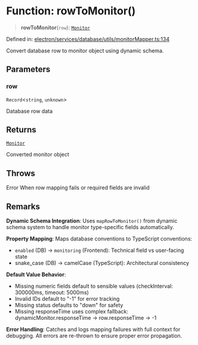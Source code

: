 # Function: rowToMonitor()

> **rowToMonitor**(`row`): [`Monitor`](../../../../../../shared/types/interfaces/Monitor.md)

Defined in: [electron/services/database/utils/monitorMapper.ts:134](https://github.com/Nick2bad4u/Uptime-Watcher/blob/3cce0c3b352c8390536ca3c7399ece50a05faf18/electron/services/database/utils/monitorMapper.ts#L134)

Convert database row to monitor object using dynamic schema.

## Parameters

### row

`Record`\<`string`, `unknown`\>

Database row data

## Returns

[`Monitor`](../../../../../../shared/types/interfaces/Monitor.md)

Converted monitor object

## Throws

Error When row mapping fails or required fields are invalid

## Remarks

**Dynamic Schema Integration**: Uses `mapRowToMonitor()` from dynamic schema system
to handle monitor type-specific fields automatically.

**Property Mapping**: Maps database conventions to TypeScript conventions:
- `enabled` (DB) → `monitoring` (Frontend): Technical field vs user-facing state
- snake_case (DB) → camelCase (TypeScript): Architectural consistency

**Default Value Behavior**:
- Missing numeric fields default to sensible values (checkInterval: 300000ms, timeout: 5000ms)
- Invalid IDs default to "-1" for error tracking
- Missing status defaults to "down" for safety
- Missing responseTime uses complex fallback: dynamicMonitor.responseTime → row.responseTime → -1

**Error Handling**: Catches and logs mapping failures with full context for debugging.
All errors are re-thrown to ensure proper error propagation.
